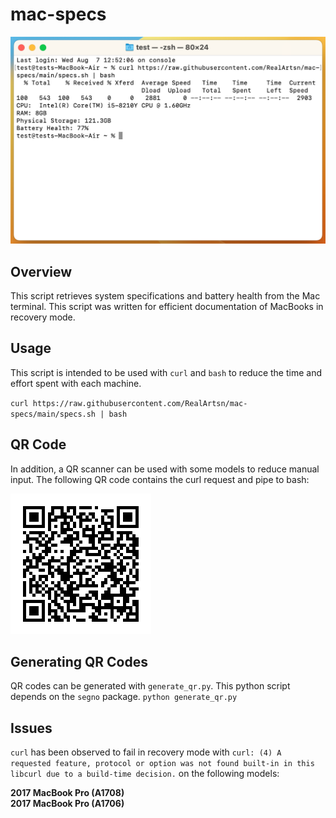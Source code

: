# mac-specs
![Screenshot of terminal running script](example.png)
## Overview
This script retrieves system specifications and battery health from the Mac terminal. This script was written for efficient documentation of MacBooks in recovery mode. 

## Usage

This script is intended to be used with `curl` and `bash` to reduce the time and effort spent with each machine. 

`curl https://raw.githubusercontent.com/RealArtsn/mac-specs/main/specs.sh | bash`
## QR Code
In addition, a QR scanner can be used with some models to reduce manual input. The following QR code contains the curl request and pipe to bash:

![QR Code](qr.png "curl https://raw.githubusercontent.com/RealArtsn/mac-specs/main/specs.sh | bash")

## Generating QR Codes
QR codes can be generated with `generate_qr.py`. This python script depends on the `segno` package. `python generate_qr.py` 

## Issues
`curl` has been observed to fail in recovery mode with `curl: (4) A requested feature, protocol or option was not found built-in in this libcurl due to a build-time decision.` on the following models:

**2017 MacBook Pro (A1708)**\
**2017 MacBook Pro (A1706)**